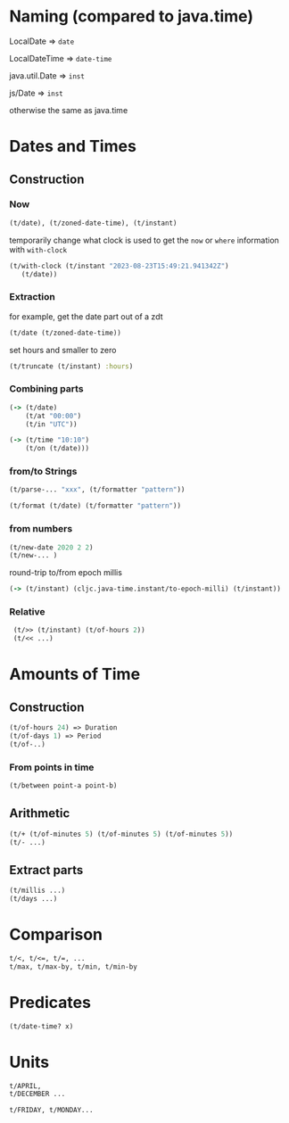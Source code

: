 

# Naming (compared to java.time)

LocalDate => `date`

LocalDateTime => `date-time`

java.util.Date => `inst` 

js/Date => `inst`

otherwise the same as java.time

# Dates and Times

## Construction

### Now 

```clojure
(t/date), (t/zoned-date-time), (t/instant)
```

temporarily change what clock is used to get the `now` or `where` information with `with-clock`

```clojure
(t/with-clock (t/instant "2023-08-23T15:49:21.941342Z") 
   (t/date))
```

### Extraction 

for example, get the date part out of a zdt

```clojure
(t/date (t/zoned-date-time))
```

set hours and smaller to zero
```clojure
(t/truncate (t/instant) :hours) 
```

### Combining parts

```clojure
(-> (t/date)
    (t/at "00:00")
    (t/in "UTC"))

(-> (t/time "10:10")
    (t/on (t/date)))
```

### from/to Strings 

```clojure
(t/parse-... "xxx", (t/formatter "pattern"))

(t/format (t/date) (t/formatter "pattern"))
```

### from numbers 

```clojure
(t/new-date 2020 2 2) 
(t/new-... )
```
round-trip to/from epoch millis
```clojure
(-> (t/instant) (cljc.java-time.instant/to-epoch-milli) (t/instant))
```

### Relative 

```clojure
 (t/>> (t/instant) (t/of-hours 2))
 (t/<< ...)
```

# Amounts of Time

## Construction

```clojure
(t/of-hours 24) => Duration
(t/of-days 1) => Period
(t/of-..)
```

### From points in time

```clojure
(t/between point-a point-b)
```

## Arithmetic

```clojure
(t/+ (t/of-minutes 5) (t/of-minutes 5) (t/of-minutes 5))
(t/- ...)
```

## Extract parts

```clojure
(t/millis ...)
(t/days ...)
```

# Comparison

```clojure
t/<, t/<=, t/=, ...
t/max, t/max-by, t/min, t/min-by
```

# Predicates 

```clojure
(t/date-time? x)
```

# Units

```clojure
t/APRIL,
t/DECEMBER ...

t/FRIDAY, t/MONDAY...
```


